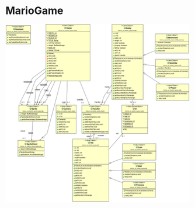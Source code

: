 # MarioGame



![alt text](https://github.com/mervesrn/MarioGame/blob/main/MarioProject/merve_ve_iremin_oyunu_MARIO_UML.png)
